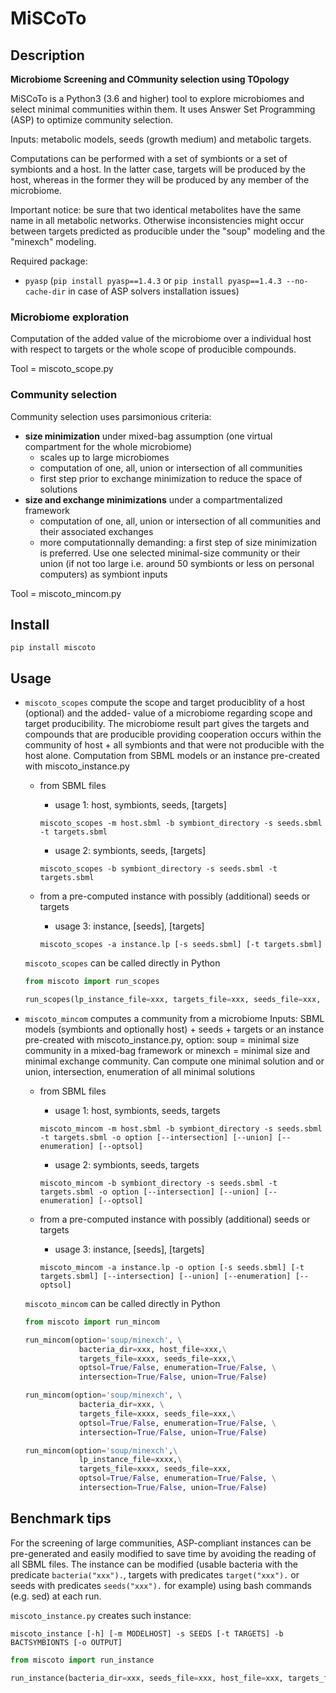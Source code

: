 # MiSCoTo
## Description
**Microbiome Screening and COmmunity selection using TOpology**

MiSCoTo is a Python3 (3.6 and higher) tool to explore microbiomes and select minimal communities within them.
It uses Answer Set Programming (ASP) to optimize community selection.

Inputs: metabolic models, seeds (growth medium) and metabolic targets.

Computations can be performed with a set of symbionts or a set of symbionts and a host. In the latter case, targets will be produced by the host, whereas in the former they will be produced by any member of the microbiome.

Important notice: be sure that two identical metabolites have the same name in all metabolic networks. Otherwise inconsistencies might occur between targets predicted as producible under the "soup" modeling and the "minexch" modeling.

Required package:
* ``pyasp`` (``pip install pyasp==1.4.3`` or ``pip install pyasp==1.4.3 --no-cache-dir`` in case of ASP solvers installation issues)

### Microbiome exploration
Computation of the added value of the microbiome over a individual host with respect to targets or the whole scope of producible compounds.

Tool = miscoto_scope.py

### Community selection
Community selection uses parsimonious criteria:
* **size minimization** under mixed-bag assumption (one virtual compartment for the whole microbiome)
    * scales up to large microbiomes
    * computation of one, all, union or intersection of all communities
    * first step prior to exchange minimization to reduce the space of solutions
* **size and exchange minimizations** under a compartmentalized framework
    * computation of one, all, union or intersection of all communities and their associated exchanges
    * more computationnally demanding: a first step of size minimization is preferred. Use one selected minimal-size community or their union (if not too large i.e. around 50 symbionts or less on personal computers) as symbiont inputs

Tool = miscoto_mincom.py

## Install

```
pip install miscoto
```

## Usage

* ``miscoto_scopes`` compute the scope and target produciblity of a host (optional) and the added-
value of a microbiome regarding scope and target producibility. The microbiome
result part gives the targets and compounds that are producible providing
cooperation occurs within the community of host + all symbionts and that were
not producible with the host alone. Computation from SBML models or an
instance pre-created with miscoto_instance.py
    * from SBML files

        * usage 1: host, symbionts, seeds, [targets]
        ```
        miscoto_scopes -m host.sbml -b symbiont_directory -s seeds.sbml -t targets.sbml
        ```
        * usage 2: symbionts, seeds, [targets]
        ```
        miscoto_scopes -b symbiont_directory -s seeds.sbml -t targets.sbml
        ```
    * from a pre-computed instance with possibly (additional) seeds or targets
        * usage 3: instance, [seeds], [targets]    
        ```
        miscoto_scopes -a instance.lp [-s seeds.sbml] [-t targets.sbml]
        ```

    ```miscoto_scopes``` can be called directly in Python
    ```python
    from miscoto import run_scopes

    run_scopes(lp_instance_file=xxx, targets_file=xxx, seeds_file=xxx, bacteria_dir=xxx, host_file=xxx)
    ```


* ``miscoto_mincom`` computes a community from a microbiome Inputs: SBML models (symbionts and
optionally host) + seeds + targets or an instance pre-created with
miscoto_instance.py, option: soup = minimal size community in a mixed-bag
framework or minexch = minimal size and minimal exchange community. Can
compute one minimal solution and or union, intersection, enumeration of all
minimal solutions
    * from SBML files 
        * usage 1: host, symbionts, seeds, targets  
        ```
        miscoto_mincom -m host.sbml -b symbiont_directory -s seeds.sbml -t targets.sbml -o option [--intersection] [--union] [--enumeration] [--optsol]
        ```
        * usage 2: symbionts, seeds, targets
        ```
        miscoto_mincom -b symbiont_directory -s seeds.sbml -t targets.sbml -o option [--intersection] [--union] [--enumeration] [--optsol]
        ```

    * from a pre-computed instance with possibly (additional) seeds or targets 
        * usage 3: instance, [seeds], [targets]   
        ```
        miscoto_mincom -a instance.lp -o option [-s seeds.sbml] [-t targets.sbml] [--intersection] [--union] [--enumeration] [--optsol]
        ```
    ```miscoto_mincom``` can be called directly in Python
    ```python
    from miscoto import run_mincom

    run_mincom(option='soup/minexch', \
                bacteria_dir=xxx, host_file=xxx,\
                targets_file=xxxx, seeds_file=xxx,\
                optsol=True/False, enumeration=True/False, \
                intersection=True/False, union=True/False)

    run_mincom(option='soup/minexch', \
                bacteria_dir=xxx, \
                targets_file=xxxx, seeds_file=xxx,\
                optsol=True/False, enumeration=True/False, \
                intersection=True/False, union=True/False)

    run_mincom(option='soup/minexch',\
                lp_instance_file=xxxx,\
                targets_file=xxxx, seeds_file=xxx,
                optsol=True/False, enumeration=True/False, \
                intersection=True/False, union=True/False)
    ```


## Benchmark tips

For the screening of large communities, ASP-compliant instances can be pre-generated and easily modified to save time by avoiding the reading of all SBML files.
The instance can be modified (usable bacteria with the predicate ``bacteria("xxx").``, targets with predicates ``target("xxx").`` or seeds with predicates ``seeds("xxx").`` for example) using bash commands (e.g. sed) at each run.

``miscoto_instance.py`` creates such instance:

```
miscoto_instance [-h] [-m MODELHOST] -s SEEDS [-t TARGETS] -b BACTSYMBIONTS [-o OUTPUT]
```

```python
from miscoto import run_instance

run_instance(bacteria_dir=xxx, seeds_file=xxx, host_file=xxx, targets_file=xxxx, output=xxx)
```
